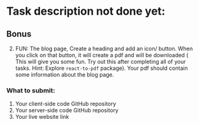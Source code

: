 # Task description not done yet:

## **Bonus**
2. FUN: The blog page, Create a heading and add an icon/ button. When you click on that button, it will create a pdf and will be downloaded ( This will give you some fun. Try out this after completing all of your tasks. Hint: Explore `react-to-pdf` package). Your pdf should contain some information about the blog page.


### What to submit:

1. Your client-side code GitHub repository
2. Your server-side code GitHub repository
3. Your live website link

